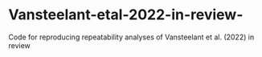# Vansteelant-etal-2022-in-review-
Code for reproducing repeatability analyses of Vansteelant et al. (2022) in review
